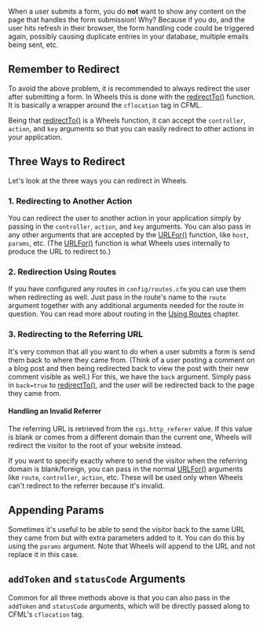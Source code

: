 When a user submits a form, you do **not** want to show any content on the page that handles the form submission! Why? Because if you do, and the user hits refresh in their browser, the form handling code could be triggered again, possibly causing duplicate entries in your database, multiple emails being sent, etc.

## Remember to Redirect ##

To avoid the above problem, it is recommended to always redirect the user after submitting a form. In Wheels this is done with the [redirectTo()](redirectTo.md) function. It is basically a wrapper around the `cflocation` tag in CFML.

Being that [redirectTo()](redirectTo.md) is a Wheels function, it can accept the `controller`, `action`, and `key` arguments so that you can easily redirect to other actions in your application.

## Three Ways to Redirect ##

Let's look at the three ways you can redirect in Wheels.

### 1. Redirecting to Another Action ###

You can redirect the user to another action in your application simply by passing in the `controller`, `action`, and `key` arguments. You can also pass in any other arguments that are accepted by the [URLFor()](URLFor.md) function, like `host`, `params`, etc. (The [URLFor()](URLFor.md) function is what Wheels uses internally to produce the URL to redirect to.)

### 2. Redirection Using Routes ###

If you have configured any routes in `config/routes.cfm` you can use them when redirecting as well. Just pass in the route's name to the `route` argument together with any additional arguments needed for the route in question. You can read more about routing in the [Using Routes](UsingRoutes.md) chapter.

### 3. Redirecting to the Referring URL ###

It's very common that all you want to do when a user submits a form is send them back to where they came from. (Think of a user posting a comment on a blog post and then being redirected back to view the post with their new comment visible as well.) For this, we have the `back` argument. Simply pass in `back=true` to [redirectTo()](redirectTo.md), and the user will be redirected back to the page they came from.

#### Handling an Invalid Referrer ####

The referring URL is retrieved from the `cgi.http_referer` value. If this value is blank or comes from a different domain than the current one, Wheels will redirect the visitor to the root of your website instead.

If you want to specify exactly where to send the visitor when the referring domain is blank/foreign, you can pass in the normal [URLFor()](URLFor.md) arguments like `route`, `controller`, `action`, etc. These will be used only when Wheels can't redirect to the referrer because it's invalid.

## Appending Params ##

Sometimes it's useful to be able to send the visitor back to the same URL they came from but with extra parameters added to it. You can do this by using the `params` argument. Note that Wheels will append to the URL and not replace it in this case.

## `addToken` and `statusCode` Arguments ##

Common for all three methods above is that you can also pass in the `addToken` and `statusCode` arguments, which will be directly passed along to CFML's `cflocation` tag.